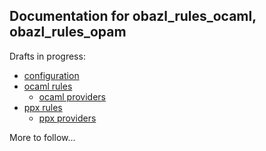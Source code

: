 ## Documentation for obazl_rules_ocaml, obazl_rules_opam

Drafts in progress:

* [configuration](docs_config.md)
* [ocaml rules](rules/docs_rules_ocaml.md)
  * [ocaml providers](docs_providers_ocaml.md)
* [ppx rules](rules/docs_rules_ppx.md)
  * [ppx providers](docs_providers_ppx.md)

More to follow...